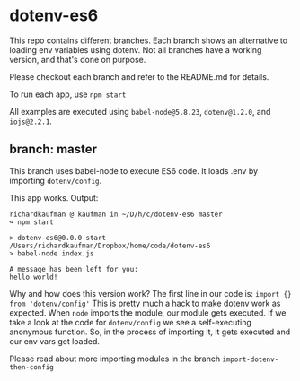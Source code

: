 dotenv-es6
==========

This repo contains different branches. Each branch shows an alternative to loading env variables using dotenv. Not all branches have a working version, and that's done on purpose.

Please checkout each branch and refer to the README.md for details.

To run each app, use `npm start`

All examples are executed using `babel-node@5.8.23`, `dotenv@1.2.0`, and `iojs@2.2.1`.

## branch: master
This branch uses babel-node to execute ES6 code. It loads .env by importing `dotenv/config`.

This app works. Output:

```
richardkaufman @ kaufman in ~/D/h/c/dotenv-es6 master
↪ npm start

> dotenv-es6@0.0.0 start /Users/richardkaufman/Dropbox/home/code/dotenv-es6
> babel-node index.js

A message has been left for you:
hello world!
```

Why and how does this version work? The first line in our code is: `import {} from 'dotenv/config'` This is pretty much a hack to make dotenv work as expected. When `node` imports the module, our module gets executed. If we take a look at the code for `dotenv/config` we see a self-executing anonymous function. So, in the process of importing it, it gets executed and our env vars get loaded.

Please read about more importing modules in the branch `import-dotenv-then-config`

